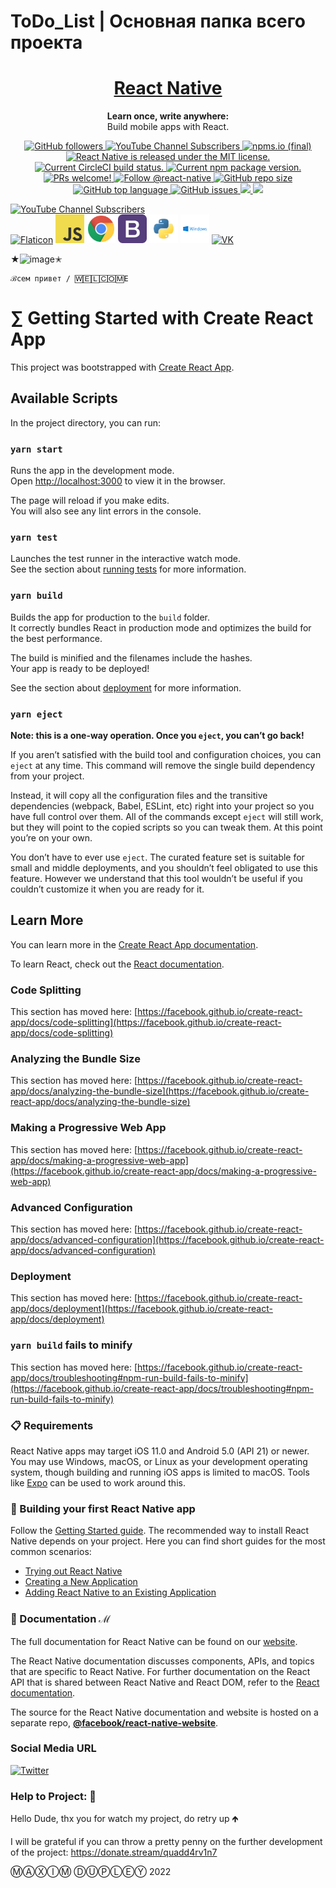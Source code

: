 # ToDo_List | Основная папка всего проекта 

<h1 align="center">
  <a href="https://reactnative.dev/"> React Native </a>
</h1>

<p align="center">
  <strong>Learn once, write anywhere:</strong><br> Build mobile apps with React.
</p>  

<p align="center">
  
  <a href="https://github.com/QuadDarv1ne/ToDo_List/edit/main/to-do-list-v3/"> 
     <img alt="GitHub followers" src="https://img.shields.io/github/followers/QuadDarv1ne?color=blue&label=Followers%20on%20GitHub&logoColor=blueviolet&style=social"/>
  <a/>
        
  <a href="https://github.com/QuadDarv1ne/ToDo_List/edit/main/to-do-list-v3/"> 
    <img alt="YouTube Channel Subscribers" src="https://img.shields.io/youtube/channel/subscribers/UCX9nGW7TMpMMYR9TND7JADA?color=blue&label=Subscribers%20%7C%20%D0%9F%D0%BE%D0%B4%D0%BF%D0%B8%D1%81%D1%87%D0%B8%D0%BA%D0%B8&style=social">
    <a/>
    
  <a href="https://github.com/QuadDarv1ne/ToDo_List/edit/main/to-do-list-v3/"> 
    <img alt="npms.io (final)" src="https://img.shields.io/npms-io/final-score/to-do-list?logo=React&logoColor=blueviolet&style=social">
  <a/>
    
  <a href="https://github.com/facebook/react-native/blob/HEAD/LICENSE">
    <img src="https://img.shields.io/badge/license-MIT-blue.svg" alt="React Native is released under the MIT license." />
  </a>
  <a href="https://circleci.com/gh/facebook/react-native">
    <img src="https://circleci.com/gh/facebook/react-native.svg" alt="Current CircleCI build status." />
  </a>
  <a href="https://www.npmjs.org/package/react-native">
    <img src="https://img.shields.io/npm/v/react-native?color=brightgreen&label=npm%20package" alt="Current npm package version." />
  </a>
  <a href="https://reactnative.dev/docs/contributing">
    <img src="https://img.shields.io/badge/PRs-welcome-brightgreen.svg" alt="PRs welcome!" />
  </a>
  <a href="https://twitter.com/intent/follow?screen_name=reactnative">
    <img src="https://img.shields.io/twitter/follow/reactnative.svg?label=Follow%20@reactnative" alt="Follow @react-native" />
  </a>
    
  <a href="https://github.com/QuadDarv1ne/ToDo_List/edit/main/to-do-list-v3/">
    <img src="https://img.shields.io/github/repo-size/QuadDarv1ne/ToDo_List?logo=AngularJS&logoColor=blueviolet&style=social" alt="GitHub repo size" />
  </a>
    
  <a href="https://github.com/QuadDarv1ne/ToDo_List/edit/main/to-do-list-v3/">
    <img alt="GitHub top language" src="https://img.shields.io/github/languages/top/QuadDarv1ne/ToDo_List" />
  </a>
  
  <a href="https://github.com/QuadDarv1ne/ToDo_List/issues">
    <img alt="GitHub issues" src="https://img.shields.io/github/issues/QuadDarv1ne/ToDo_List?label=Issues%20%7C%20%D0%92%D0%BE%D0%BF%D1%80%D0%BE%D1%81%D1%8B&logo=appveyor&style=social">
  </a>
  
  <a href="https://github.com/QuadDarv1ne/ToDo_List/edit/main/to-do-list-v3/">
    <img src="https://badges.frapsoft.com/os/v1/open-source.svg?v=103" >
  </a>
    
  <a href="https://github.com/QuadDarv1ne/ToDo_List/edit/main/to-do-list-v3/"> 
    <img src="https://img.shields.io/github/languages/top/silent-lad/VueSolitaire.svg">
  </a>
    
  </p>


[<img alight="left" alt="YouTube Channel Subscribers" src="https://img.shields.io/youtube/channel/subscribers/UCX9nGW7TMpMMYR9TND7JADA?style=social">][youtube]    
[<img alight="left" alt="Flaticon" width="70px" src="https://cdn-icons-png.flaticon.com/512/6133/6133432.png">][flaticon]
[<img alight="" alt="JavaScript" width="46px" src="https://raw.githubusercontent.com/github/explore/80688e429a7d4ef2fca1e82350fe8e3517d3494d/topics/javascript/javascript.png">][JavaScript]
[<img alight="" alt="Chrome" width="46px" src="https://raw.githubusercontent.com/github/explore/80688e429a7d4ef2fca1e82350fe8e3517d3494d/topics/chrome/chrome.png">][chrome]
[<img alight="" alt="Boostrap" width="46px" src="https://raw.githubusercontent.com/github/explore/80688e429a7d4ef2fca1e82350fe8e3517d3494d/topics/bootstrap/bootstrap.png">][boostrap]
[<img alight="" alt="Python" width="46px" src="https://raw.githubusercontent.com/github/explore/80688e429a7d4ef2fca1e82350fe8e3517d3494d/topics/python/python.png">][python]
[<img alight="" alt="Windows" width="46px" src="https://raw.githubusercontent.com/github/explore/80688e429a7d4ef2fca1e82350fe8e3517d3494d/topics/windows/windows.png">][windows]
[<img alight="" alt="VK" width="46px" src="https://www.dropbox.com/team/team_logo/dbtid%3AAACHQZx4adzBZiBCpy7P4xtzn3UNxr-wcoE?v=1634126598663">][VK]    
    
[youtube]: https://www.youtube.com/channel/UCX9nGW7TMpMMYR9TND7JADA?sub_confirmation=1
[flaticon]: https://www.flaticon.com/ru/
[python]: https://www.python.org/
[windows]: https://www.microsoft.com/ru-ru/windows/windows-11?r=1
[chrome]: https://www.google.com/intl/ru_ru/chrome/
[vimeo]: https://vimeo.com/user132649611
[linkedin]: https://ru.linkedin.com/in/maxim-dupley-06a2b6220    
[boostrap]: https://getbootstrap.com/
[javascript]: https://learn.javascript.ru/    
[VK]: https://vk.com/maestro7it    
    
★![image](https://user-images.githubusercontent.com/51045274/145562950-f9ffbfc9-c1a0-4642-92cb-99c849c40670.png)✭

    ℬсем привет / 🅆🄴🄻🄲🄾🄼E
    
# ∑ Getting Started with Create React App

This project was bootstrapped with [Create React App](https://github.com/facebook/create-react-app).

## Available Scripts

In the project directory, you can run:

### `yarn start`

Runs the app in the development mode.\
Open [http://localhost:3000](http://localhost:3000) to view it in the browser.

The page will reload if you make edits.\
You will also see any lint errors in the console.

### `yarn test`

Launches the test runner in the interactive watch mode.\
See the section about [running tests](https://facebook.github.io/create-react-app/docs/running-tests) for more information.

### `yarn build`

Builds the app for production to the `build` folder.\
It correctly bundles React in production mode and optimizes the build for the best performance.

The build is minified and the filenames include the hashes.\
Your app is ready to be deployed!

See the section about [deployment](https://facebook.github.io/create-react-app/docs/deployment) for more information.

### `yarn eject`

**Note: this is a one-way operation. Once you `eject`, you can’t go back!**

If you aren’t satisfied with the build tool and configuration choices, you can `eject` at any time. This command will remove the single build dependency from your project.

Instead, it will copy all the configuration files and the transitive dependencies (webpack, Babel, ESLint, etc) right into your project so you have full control over them. All of the commands except `eject` will still work, but they will point to the copied scripts so you can tweak them. At this point you’re on your own.

You don’t have to ever use `eject`. The curated feature set is suitable for small and middle deployments, and you shouldn’t feel obligated to use this feature. However we understand that this tool wouldn’t be useful if you couldn’t customize it when you are ready for it.

## Learn More

You can learn more in the [Create React App documentation](https://facebook.github.io/create-react-app/docs/getting-started).

To learn React, check out the [React documentation](https://reactjs.org/).

### Code Splitting

This section has moved here: [https://facebook.github.io/create-react-app/docs/code-splitting](https://facebook.github.io/create-react-app/docs/code-splitting)

### Analyzing the Bundle Size

This section has moved here: [https://facebook.github.io/create-react-app/docs/analyzing-the-bundle-size](https://facebook.github.io/create-react-app/docs/analyzing-the-bundle-size)

### Making a Progressive Web App

This section has moved here: [https://facebook.github.io/create-react-app/docs/making-a-progressive-web-app](https://facebook.github.io/create-react-app/docs/making-a-progressive-web-app)

### Advanced Configuration

This section has moved here: [https://facebook.github.io/create-react-app/docs/advanced-configuration](https://facebook.github.io/create-react-app/docs/advanced-configuration)

### Deployment

This section has moved here: [https://facebook.github.io/create-react-app/docs/deployment](https://facebook.github.io/create-react-app/docs/deployment)

### `yarn build` fails to minify

This section has moved here: [https://facebook.github.io/create-react-app/docs/troubleshooting#npm-run-build-fails-to-minify](https://facebook.github.io/create-react-app/docs/troubleshooting#npm-run-build-fails-to-minify)

### 📋 Requirements

React Native apps may target iOS 11.0 and Android 5.0 (API 21) or newer. You may use Windows, macOS, or Linux as your development operating system, though building and running iOS apps is limited to macOS. Tools like [Expo](https://expo.io) can be used to work around this.

### 🎉 Building your first React Native app

Follow the [Getting Started guide](https://reactnative.dev/docs/getting-started). The recommended way to install React Native depends on your project. Here you can find short guides for the most common scenarios:

- [Trying out React Native][hello-world]
- [Creating a New Application][new-app]
- [Adding React Native to an Existing Application][existing]

[hello-world]: https://snack.expo.io/@hramos/hello,-world!
[new-app]: https://reactnative.dev/docs/getting-started
[existing]: https://reactnative.dev/docs/integration-with-existing-apps

### 📖 Documentation ℳ

The full documentation for React Native can be found on our [website][docs].

The React Native documentation discusses components, APIs, and topics that are specific to React Native. For further documentation on the React API that is shared between React Native and React DOM, refer to the [React documentation][r-docs].

The source for the React Native documentation and website is hosted on a separate repo, [**@facebook/react-native-website**][repo-website].

[docs]: https://reactnative.dev/docs/getting-started
[r-docs]: https://reactjs.org/docs/getting-started.html
[repo-website]: https://github.com/facebook/react-native-website

### Social Media URL

<a href="https://twitter.com/intent/tweet?text=Wow:&url=https%3A%2F%2Fgithub.com%2FQuadDarv1ne%2FToDo_List%2Fedit%2Fmain%2Fto-do-list-v3%2F"><img alt="Twitter" src="https://img.shields.io/twitter/url?style=social&url=https%3A%2F%2Ftwitter.com%2Fmaksimdupley"></a>
    
### Help to Project: 📖

Hello Dude, thx you for watch my project, do retry up 🡹
    
I will be grateful if you can throw a pretty penny on the further development of the project: https://donate.stream/quadd4rv1n7
    
ⓂⒶⓍⒾⓂ ⒹⓊⓅⓁⒺⓎ 2022
